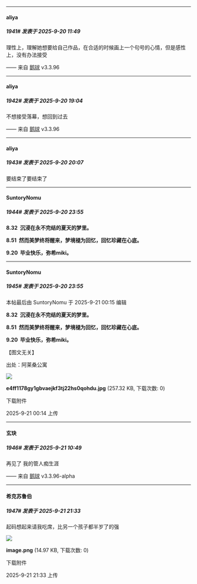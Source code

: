 ﻿
*****

####  aliya  
##### 1941#       发表于 2025-9-20 11:49

理性上，理解她想要给自己作品，在合适的时候画上一个句号的心情，但是感性上，没有办法接受

—— 来自 [鹅球](https://www.pgyer.com/GcUxKd4w) v3.3.96


*****

####  aliya  
##### 1942#       发表于 2025-9-20 19:04

不想接受落幕，想回到过去

—— 来自 [鹅球](https://www.pgyer.com/GcUxKd4w) v3.3.96


*****

####  aliya  
##### 1943#       发表于 2025-9-20 20:07

要结束了要结束了


*****

####  SuntoryNomu  
##### 1944#       发表于 2025-9-20 23:55

<strong>8.32  沉浸在永不完结的夏天的梦里。

8.51  然而美梦终将醒来，梦境褪为回忆，回忆珍藏在心底。</strong>

<strong>9.20  毕业快乐，弥希miki。</strong>


*****

####  SuntoryNomu  
##### 1945#       发表于 2025-9-20 23:55

 本帖最后由 SuntoryNomu 于 2025-9-21 00:15 编辑 

<strong>8.32  沉浸在永不完结的夏天的梦里。

8.51  然而美梦终将醒来，梦境褪为回忆，回忆珍藏在心底。</strong>

<strong>9.20  毕业快乐，弥希miki。</strong>

【图文无关】

出处：阿莱桑公寓

<img src="https://img.stage1st.com/forum/202509/21/001427wwcbcws99wbpd33a.jpg" referrerpolicy="no-referrer">

<strong>e4ff1178gy1gbvaejkf3tj22hs0qohdu.jpg</strong> (257.32 KB, 下载次数: 0)

下载附件

2025-9-21 00:14 上传

*****

####  玄玦  
##### 1946#       发表于 2025-9-21 10:49

再见了 我的管人痴生涯

—— 来自 [鹅球](https://www.pgyer.com/xfPejhuq) v3.3.96-alpha


*****

####  希克苏鲁伯  
##### 1947#       发表于 2025-9-21 21:33

起码想起来请我吃席，比另一个孩子都半岁了的强

<img src="https://img.stage1st.com/forum/202509/21/213306gpc05f6owuiqzn6o.png" referrerpolicy="no-referrer">

<strong>image.png</strong> (14.97 KB, 下载次数: 0)

下载附件

2025-9-21 21:33 上传

